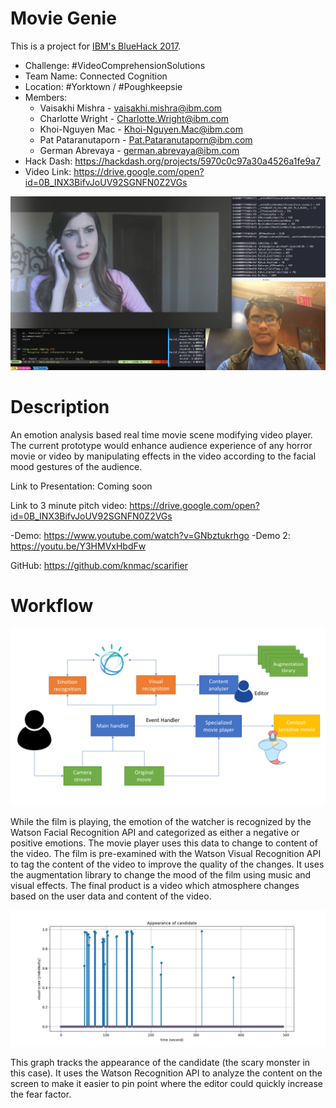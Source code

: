 # Movie Genie
This is a project for [IBM's BlueHack 2017](http://www.bluehack.org).

- Challenge: #VideoComprehensionSolutions
- Team Name: Connected Cognition
- Location: #Yorktown / #Poughkeepsie
- Members:
  - Vaisakhi Mishra - vaisakhi.mishra@ibm.com
  - Charlotte Wright - Charlotte.Wright@ibm.com
  - Khoi-Nguyen Mac - Khoi-Nguyen.Mac@ibm.com
  - Pat Pataranutaporn - Pat.Pataranutaporn@ibm.com
  - German Abrevaya - german.abrevaya@ibm.com
- Hack Dash: https://hackdash.org/projects/5970c0c97a30a4526a1fe9a7
- Video Link: https://drive.google.com/open?id=0B_INX3BifvJoUV92SGNFN0Z2VGs
  
![interface](res/interface.png?raw=true "Interface")

# Description
An emotion analysis based real time movie scene modifying video player. The current prototype would enhance audience experience of any horror movie or video by manipulating effects in the video according to the facial mood gestures of the audience.

Link to Presentation: Coming soon

Link to 3 minute pitch video: https://drive.google.com/open?id=0B_INX3BifvJoUV92SGNFN0Z2VGs

-Demo: https://www.youtube.com/watch?v=GNbztukrhgo
-Demo 2: https://youtu.be/Y3HMVxHbdFw

GitHub: https://github.com/knmac/scarifier 

# Workflow
![workflow](res/movie_genie_workflow.png?raw=true "Worl Flow")


While the film is playing, the emotion of the watcher is recognized by the Watson Facial Recognition API and categorized as either a negative or positive emotions. The movie player uses this data to change to content of the video. The film is pre-examined with the Watson Visual Recognition API to tag the content of the video to improve the quality of the changes. It uses the augmentation library to change the mood of the film using music and visual effects. The final product is a video which atmosphere changes based on the user data and content of the video. 


![candidate](res/candidate_appearance.png?raw=true "Candidate")

This graph tracks the appearance of the candidate (the scary monster in this case). It uses the Watson Recognition API to analyze the content on the screen to make it easier to pin point where the editor could quickly increase the fear factor. 
